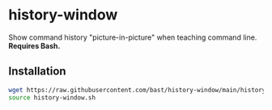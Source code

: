 # history-window

Show command history "picture-in-picture" when teaching command line.
**Requires Bash.**


## Installation

```bash
wget https://raw.githubusercontent.com/bast/history-window/main/history-window.sh
source history-window.sh
```
